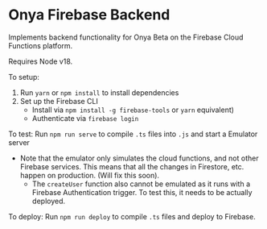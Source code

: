 # Onya Firebase Backend

Implements backend functionality for Onya Beta on the Firebase Cloud Functions platform.

Requires Node v18.  

To setup:
1. Run `yarn` or `npm install` to install dependencies
2. Set up the Firebase CLI
    - Install via `npm install -g firebase-tools` or `yarn` equivalent)
    - Authenticate via `firebase login`

To test: Run `npm run serve` to compile `.ts` files into `.js` and start a Emulator server
- Note that the emulator only simulates the cloud functions, and not other Firebase services. This means that all the changes in Firestore, etc. happen on production. (Will fix this soon).
  - The `createUser` function also cannot be emulated as it runs with a Firebase Authentication trigger. To test this, it needs to be actually deployed.

To deploy: Run `npm run deploy` to compile `.ts` files and deploy to Firebase.